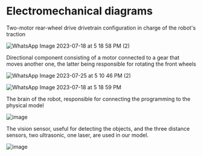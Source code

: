   # Electromechanical diagrams 


Two-motor rear-wheel drive drivetrain configuration in charge of the robot's traction

![WhatsApp Image 2023-07-18 at 5 18 58 PM (2)](https://github.com/JoOoOoHHn/Future-Engineers/assets/139586946/5c950380-758c-4326-9ae6-97f30cb87041)

Directional component consisting of a motor connected to a gear that moves another one, the latter being responsible for rotating the front wheels

![WhatsApp Image 2023-07-25 at 5 10 46 PM (2)](https://github.com/JoOoOoHHn/Future-Engineers/assets/139586946/72700ba4-8c19-402a-b637-0653db38e22c)

![WhatsApp Image 2023-07-18 at 5 18 59 PM](https://github.com/JoOoOoHHn/Future-Engineers/assets/139586946/656f046d-4882-4c9c-8564-09cf84df0157)

The brain of the robot, responsible for connecting the programming to the physical model 

![image](https://github.com/JoOoOoHHn/Future-Engineers/assets/139586946/853b2af4-31a2-45d1-9460-148851b0e02b)

The vision sensor, useful for detecting the objects, and the three distance sensors, two ultrasonic, one laser, are used in our model. 

![image](https://github.com/JoOoOoHHn/Future-Engineers/assets/139586946/cdc4fc93-1e66-4fa3-b6a0-ef7d984c7b63)

